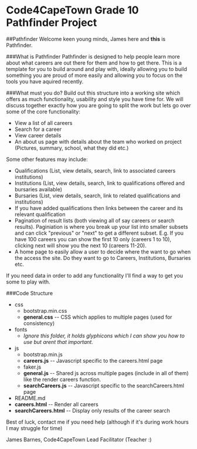 # Code4CapeTown Grade 10 Pathfinder Project
##Pathfinder
Welcome keen young minds, James here and **this** is Pathfinder. 

###What is Pathfinder
Pathfinder is designed to help people learn more about what careers are out there for them and how to get there. This is a template for you to build around and play with, ideally allowing you to build something you are proud of more easily and allowing you to focus on the tools you have aquired recently.

###What must you do?
Build out this structure into a working site which offers as much functionality, usability and style you have time for. We will discuss together exactly how you are going to split the work but lets go over some of the core functionality:
* View a list of all careers
* Search for a career
* View career details
* An about us page with details about the team who worked on project (Pictures, summary, school, what they did etc.)

Some other features may include:
* Qualifications (List, view details, search, link to associated careers institutions)
* Institutions (List, view details, search, link to qualifications offered and bursaries available)
* Bursaries (List, view details, search, link to related qualifications and institutions)
* If you have added qualifications then links between the career and its relevant qualification
* Pagination of result lists (both viewing all of say careers or search results). Paginiation is where you break up your list into smaller subsets and can click "previous" or "next" to get a different subset. E.g. If you have 100 careers you can show the first 10 only (careers 1 to 10), clicking next will show you the next 10 (careers 11-20).
* A home page to easily allow a user to decide where the want to go when the access the site. Do they want to go to Careers, Institutions, Bursaries etc.

If you need data in order to add any functionality I'll find a way to get you some to play with.

###Code Structure
* css
  * bootstrap.min.css 
  * **general.css** -- CSS which applies to multiple pages (used for consistency)
* fonts
  * *Ignore this folder, it holds glyphicons which I can show you how to use but arent that important.*
* js
  * bootstrap.min.js
  * **careers.js** -- Javascript specific to the careers.html page
  * faker.js
  * **general.js** -- Shared js across multiple pages (include in all of them) like the render careers function.
  * **searchCareers.js** -- Javascript specific to the searchCareers.html page
* README.md
* **careers.html** -- Render all careers
* **searchCareers.html** -- Display only results of the career search

Best of luck, contact me if you need help (although if it's during work hours I may struggle for time)

James Barnes, Code4CapeTown Lead Facilitator (Teacher :)
